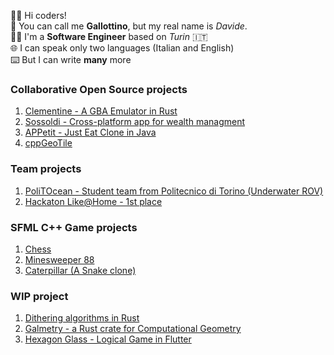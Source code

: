 
👋🏻 Hi coders!\
🐔 You can call me **Gallottino**, but my real name is *Davide*.\
👨‍💻 I'm a **Software Engineer** based on *Turin* 🇮🇹\
🌐 I can speak only two languages (Italian and English)\
⌨️ But I can write **many** more

### Collaborative Open Source projects
1. [Clementine - A GBA Emulator in Rust](https://github.com/RIP-Comm/clementine)
2. [Sossoldi - Cross-platform app for wealth managment](https://github.com/RIP-Comm/sossoldi)
3. [APPetit - Just Eat Clone in Java](https://github.com/androidmaycry/APPetit)
4. [cppGeoTile](https://github.com/Murthy10/cppGeoTile)

### Team projects
1. [PoliTOcean - Student team from Politecnico di Torino (Underwater ROV)](https://github.com/PoliTOcean)
2. [Hackaton Like@Home - 1st place](https://github.com/aiy-voice-assistant)

### SFML C++ Game projects
1. [Chess](https://github.com/gallottino/Chess)
3. [Minesweeper 88](https://github.com/gallottino/Minesweeper)
2. [Caterpillar (A Snake clone)](https://github.com/gallottino/Caterpillar)

### WIP project 
1. [Dithering algorithms in Rust](https://github.com/gallottino/dithering-algorithms)
2. [Galmetry - a Rust crate for Computational Geometry](https://github.com/gallottino/galmetry)
2. [Hexagon Glass - Logical Game in Flutter](https://github.com/Sibrox/HexagonGlass)
